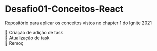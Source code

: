 # Desafio01-Conceitos-React

Repositório para aplicar os conceitos vistos no chapter 1 do Ignite 2021

🎯 Criação de adição de task <br />
🎯 Atualização de task <br />
🎯 Remoç
